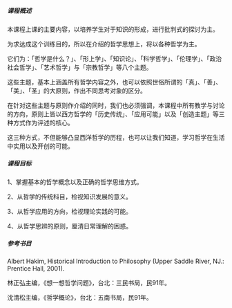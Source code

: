 ##### 课程概述

本课程上课的主要内容，以培养学生对于知识的形成，进行批判式的探讨为主。

为求达成这个训练目的，所以在介绍的哲学思想上，将以各种哲学为主。

它们为：「哲学是什么？」、「形上学」、「知识论」、「科学哲学」、「伦理学」、「政治社会哲学」、「艺术哲学」与「宗教哲学」等八个主题。

这些主题，基本上涵盖所有哲学内容之外，也可以依照世俗所谓的「真」、「善」、「美」、「圣」的大原则，作出不同思考对象的区分。

在针对这些主题与原则作介绍的同时，我们也必须强调，本课程中所有教学与讨论的方向，原则上皆以西方哲学的「历史传统」、「应用可能」以及「创造主题」等三种方式作为评述的核心。

这三种方式，不但能够凸显西洋哲学的历程，也可以让我们知道，学习哲学在生活中实用以及开创的可能。

##### 课程目标 

1、掌握基本的哲学概念以及正确的哲学思维方式。

2、从哲学的传统科目，检视知识发展的意义。

3、从哲学应用的方向，检视理论实践的可能。

4、从哲学思辨的原则，厘清日常理解的困惑。

##### 参考书目

Albert Hakim, Historical Introduction to Philosophy (Upper Saddle River, NJ.: Prentice Hall, 2001). 

林正弘主编，《想一想哲学问题》，台北：三民书局，民91年。 

沈清松主编，《哲学概论》，台北：五南书局，民91年。  
